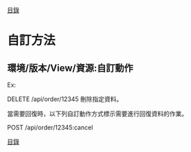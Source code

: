 [目錄](README.md "目錄")

# 自訂方法

## 環境/版本/View/資源:自訂動作

Ex:

DELETE /api/order/12345 刪除指定資料。

當需要回復時，以下列自訂動作方式標示需要進行回復資料的作業。

POST /api/order/12345:cancel

[目錄](README.md "目錄")
